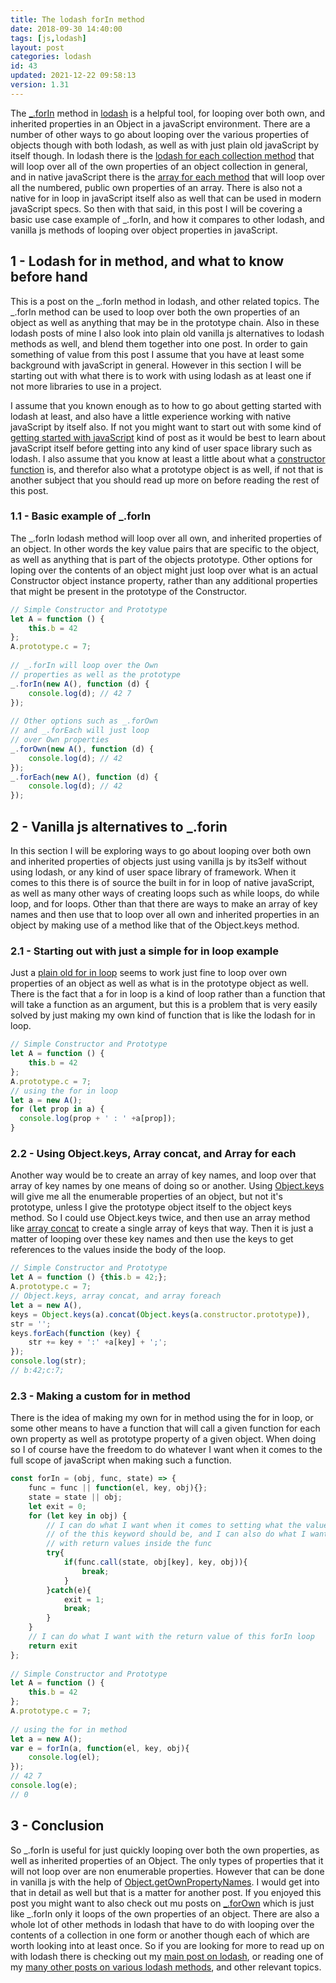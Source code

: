 ```yaml
---
title: The lodash forIn method
date: 2018-09-30 14:40:00
tags: [js,lodash]
layout: post
categories: lodash
id: 43
updated: 2021-12-22 09:58:13
version: 1.31
---
```


The [\_.forIn](https://lodash.com/docs/4.17.4#forIn) method in [lodash](https://lodash.com/) is a helpful tool, for looping over both own, and inherited properties in an Object in a javaScript environment. There are a number of other ways to go about looping over the various properties of objects though with both lodash, as well as with just plain old javaScript by itself though. In lodash there is the [lodash for each collection method](/2017/11/20/lodash_foreach/) that will loop over all of the own properties of an object collection in general, and in native javaScript there is the [array for each method](/2019/02/16/js-javascript-foreach/) that will loop over all the numbered, public own properties of an array. There is also not a native for in loop in javaScript itself also as well that can be used in modern javaScript specs. So then with that said, in this post I will be covering a basic use case example of \_.forIn, and how it compares to other lodash, and vanilla js methods of looping over object properties in javaScript.

<!-- more -->

## 1 - Lodash for in method, and what to know before hand

This is a post on the \_.forIn method in lodash, and other related topics. The \_.forIn method can be used to loop over both the own properties of an object as well as anything that may be in the prototype chain. Also in these lodash posts of mine I also look into plain old vanilla js alternatives to lodash methods as well, and blend them together into one post. In order to gain something of value from this post I assume that you have at least some background with javaScript in general. However in this section I will be starting out with what there is to work with using lodash as at least one if not more libraries to use in a project.

I assume that you known enough as to how to go about getting started with lodash at least, and also have a little experience working with native javaScript by itself also. If not you might want to start out with some kind of [getting started with javaScript](/2018/11/27/js-getting-started/) kind of post as it would be best to learn about javaScript itself before getting into any kind of user space library such as lodash. I also assume that you know at least a little about what a [constructor function](/2019/02/27/js-javascript-constructor/) is, and therefor also what a prototype object is as well, if not that is another subject that you should read up more on before reading the rest of this post.

### 1.1 - Basic example of \_.forIn

The \_.forIn lodash method will loop over all own, and inherited properties of an object. In other words the key value pairs that are specific to the object, as well as anything that is part of the objects prototype. Other options for loping over the contents of an object might just loop over what is an actual Constructor object instance property, rather than any additional properties that might be present in the prototype of the Constructor.

```js
// Simple Constructor and Prototype
let A = function () {
    this.b = 42
};
A.prototype.c = 7;
 
// _.forIn will loop over the Own
// properties as well as the prototype
_.forIn(new A(), function (d) {
    console.log(d); // 42 7
});
 
// Other options such as _.forOwn
// and _.forEach will just loop
// over Own properties
_.forOwn(new A(), function (d) {
    console.log(d); // 42
});
_.forEach(new A(), function (d) {
    console.log(d); // 42
});
```

## 2 - Vanilla js alternatives to \_.forin

In this section I will be exploring ways to go about looping over both own and inherited properties of objects just using vanilla js by its3elf without using lodash, or any kind of user space library of framework. When it comes to this there is of source the built in for in loop of native javaScript, as well as many other ways of creating loops such as while loops, do while loop, and for loops. Other than that there are ways to make an array of key names and then use that to loop over all own and inherited properties in an object by making use of a method like that of the Object.keys method.

### 2.1 - Starting out with just a simple for in loop example

Just a [plain old for in loop](https://developer.mozilla.org/en-US/docs/Web/JavaScript/Reference/Statements/for...in) seems to work just fine to loop over own properties of an object as well as what is in the prototype object as well. There is the fact that a for in loop is a kind of loop rather than a function that will take a function as an argument, but this is a problem that is very easily solved by just making my own kind of function that is like the lodash for in loop.

```js
// Simple Constructor and Prototype
let A = function () {
    this.b = 42
};
A.prototype.c = 7;
// using the for in loop
let a = new A();
for (let prop in a) {
  console.log(prop + ' : ' +a[prop]);
}
```

### 2.2 - Using Object.keys, Array concat, and Array for each

Another way would be to create an array of key names, and loop over that array of key names by one means of doing so or another. Using [Object.keys](/2018/12/15/js-object-keys/) will give me all the enumerable properties of an object, but not it's prototype, unless I give the prototype object itself to the object keys method. So I could use Object.keys twice, and then use an array method like [array concat](/2020/07/13/js-array-concat/) to create a single array of keys that way. Then it is just a matter of looping over these key names and then use the keys to get references to the values inside the body of the loop.

```js
// Simple Constructor and Prototype
let A = function () {this.b = 42;};
A.prototype.c = 7;
// Object.keys, array concat, and array foreach
let a = new A(),
keys = Object.keys(a).concat(Object.keys(a.constructor.prototype)),
str = '';
keys.forEach(function (key) {
    str += key + ':' +a[key] + ';';
});
console.log(str);
// b:42;c:7;

```

### 2.3 - Making a custom for in method

There is the idea of making my own for in method using the for in loop, or some other means to have a function that will call a given function for each own property as well as prototype property of a given object. When doing so I of course have the freedom to do whatever I want when it comes to the full scope of javaScript when making such a function.

```js
const forIn = (obj, func, state) => {
    func = func || function(el, key, obj){};
    state = state || obj;
    let exit = 0;
    for (let key in obj) {
        // I can do what I want when it comes to setting what the value
        // of the this keyword should be, and I can also do what I want
        // with return values inside the func
        try{
            if(func.call(state, obj[key], key, obj)){
                break;
            }
        }catch(e){
            exit = 1;
            break;
        }
    }
    // I can do what I want with the return value of this forIn loop
    return exit
};
 
// Simple Constructor and Prototype
let A = function () {
    this.b = 42
};
A.prototype.c = 7;
 
// using the for in method
let a = new A();
var e = forIn(a, function(el, key, obj){
    console.log(el);
});
// 42 7
console.log(e);
// 0
```

## 3 - Conclusion

So \_.forIn is useful for just quickly looping over both the own properties, as well as inherited properties of an Object. The only types of properties that it will not loop over are non enumerable properties. However that can be done in vanilla js with the help of [Object.getOwnPropertyNames](https://developer.mozilla.org/en-US/docs/Web/JavaScript/Reference/Global_Objects/Object/getOwnPropertyNames). I would get into that in detail as well but that is a matter for another post. If you enjoyed this post you might want to also check out mu posts on [\_.forOwn](/2017/09/24/lodash_forown/) which is just like \_.forIn only it loops of the own properties of an object. There are also a whole lot of other methods in lodash that have to do with looping over the contents of a collection in one form or another though each of which are worth looking into at least once. So if you are looking for more to read up on with lodash there is checking out my [main post on lodash](/2019/02/15/lodash/), or reading one of my [many other posts on various lodash methods](/categories/lodash/), and other relevant topics.